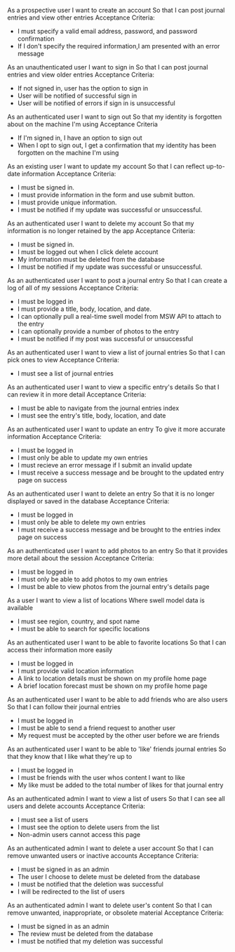 As a prospective user
I want to create an account
So that I can post journal entries and view other entries
Acceptance Criteria:
- I must specify a valid email address, password, and password confirmation
- If I don't specify the required information,I am presented with an error message

As an unauthenticated user
I want to sign in
So that I can post journal entries and view older entries
Acceptance Criteria:
  -  If not signed in, user has the option to sign in
  -  User will be notified of successful sign in
  -  User will be notified of errors if sign in is unsuccessful

As an authenticated user
I want to sign out
So that my identity is forgotten about on the machine I'm using
Acceptance Criteria
- If I'm signed in, I have an option to sign out
- When I opt to sign out, I get a confirmation that my identity has been forgotten on the machine I'm using

As an existing user
I want to update my account
So that I can reflect up-to-date information
Acceptance Criteria:
- I must be signed in.
- I must provide information in the form and use submit button.
- I must provide unique information.
- I must be notified if my update was successful or unsuccessful.

As an authenticated user
I want to delete my account
So that my information is no longer retained by the app
Acceptance Criteria:
- I must be signed in.
- I must be logged out when I click delete account
- My information must be deleted from the database
- I must be notified if my update was successful or unsuccessful.

As an authenticated user
I want to post a journal entry
So that I can create a log of all of my sessions
Acceptance Criteria:
- I must be logged in
- I must provide a title, body, location, and date.
- I can optionally pull a real-time swell model from MSW API to attach to the entry
- I can optionally provide a number of photos to the entry
- I must be notified if my post was successful or unsuccessful

As an authenticated user
I want to view a list of journal entries
So that I can pick ones to view
Acceptance Criteria:
- I must see a list of journal entries

As an authenticated user
I want to view a specific entry's details
So that I can review it in more detail
Acceptance Criteria:
- I must be able to navigate from the journal entries index
- I must see the entry's title, body, location, and date

As an authenticated user
I want to update an entry
To give it more accurate information
Acceptance Criteria:
- I must be logged in
- I must only be able to update my own entries
- I must recieve an error message if I submit an invalid update
- I must receive a success message and be brought to the updated entry page on success

As an authenticated user
I want to delete an entry
So that it is no longer displayed or saved in the database
Acceptance Criteria:
- I must be logged in
- I must only be able to delete my own entries
- I must receive a success message and be brought to the entries index page on success

As an authenticated user
I want to add photos to an entry
So that it provides more detail about the session
Acceptance Criteria:
- I must be logged in
- I must only be able to add photos to my own entries
- I must be able to view photos from the journal entry's details page

As a user
I want to view a list of locations
Where swell model data is available
- I must see region, country, and spot name
- I must be able to search for specific locations

As an authenticated user
I want to be able to favorite locations
So that  I can access their information more easily
- I must be logged in
- I must provide valid location information
- A link to location details must be shown on my profile home page
- A brief location forecast must be shown on my profile home page

As an authenticated user
I want to be able to add friends who are also users
So that I can follow their journal entries
- I must be logged in
- I must be able to send a friend request to another user
- My request must be accepted by the other user before we are friends

As an authenticated user
I want to be able to 'like' friends journal entries
So that they know that I like what they're up to
- I must be logged in
- I must be friends with the user whos content I want to like
- My like must be added to the total number of likes for that journal entry

As an authenticated admin
I want to view a list of users
So that I can see all users and delete accounts
Acceptance Criteria:
- I must see a list of users
- I must see the option to delete users from the list
- Non-admin users cannot access this page

As an authenticated admin
I want to delete a user account
So that I can remove unwanted users or inactive accounts
Acceptance Criteria:
- I must be signed in as an admin
- The user I choose to delete must be deleted from the database
- I must be notified that the deletion was successful
- I will be redirected to the list of users

As an authenticated admin
I want to delete user's content
So that I can remove unwanted, inappropriate, or obsolete material
Acceptance Criteria:
- I must be signed in as an admin
- The review must be deleted from the database
- I must be notified that my deletion was successful
